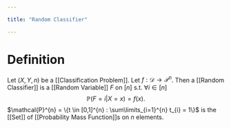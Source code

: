 ```yaml
---

title: "Random Classifier"

---
```

# Definition
Let $(X, Y, n)$ be a [[Classification Problem]]. Let $f: \mathcal{D} \to \mathcal{P}^{n}$. Then a [[Random Classifier]] is a [[Random Variable]] $F$ on $[n]$ s.t. $\forall i \in [n]$
$$\mathbb{P}(F=i | X=x) = f(x).$$
$\mathcal{P}^{n} = \{t \in [0,1]^{n} : \sum\limits_{i=1}^{n} t_{i} = 1\}$ is the [[Set]] of [[Probability Mass Function]]s on $n$ elements.